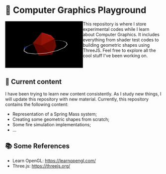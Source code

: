 # 🛝 Computer Graphics Playground

<img align="left" width="250" height="150" src="./img/planet.gif">

This repository is where I store experimental codes while I learn about Computer Graphics. It includes everything from shader test codes to building geometric shapes using ThreeJS. Feel free to explore all the cool stuff I've been working on.
<br> <br> <br>

## 📖 Current content

I have been trying to learn new content consistently. As I study new things, I will update this repository with new material. Currently, this repository contains the following content:

- Representation of a Spring Mass system;
- Creating some geometric shapes from scratch;
- Some fire simulation implementations;
- ...

## 📚 Some References

- Learn OpenGL: https://learnopengl.com/
- Three.js: https://threejs.org/
